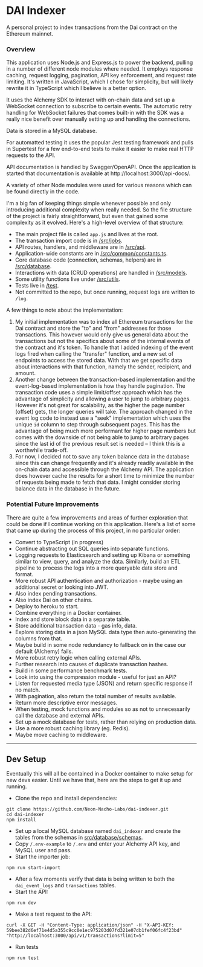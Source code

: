 # DAI Indexer

A personal project to index transactions from the Dai contract on the Ethereum mainnet.

### Overview

This application uses Node.js and Express.js to power the backend, pulling in a number of different node modules where needed. It employs response caching, request logging, pagination, API key enforcement, and request rate limiting. It's written in JavaScript, which I chose for simplicity, but will likely rewrite it in TypeScript which I believe is a better option.

It uses the Alchemy SDK to interact with on-chain data and set up a WebSocket connection to subscribe to certain events. The automatic retry handling for WebSocket failures that comes built-in with the SDK was a really nice benefit over manually setting up and handling the connections.

Data is stored in a MySQL database.

For automatted testing it uses the popular Jest testing framework and pulls in Supertest for a few end-to-end tests to make it easier to make real HTTP requests to the API.

API documentation is handled by Swagger/OpenAPI. Once the application is started that documentation is available at http://localhost:3000/api-docs/.

A variety of other Node modules were used for various reasons which can be found directly in the code.

I'm a big fan of keeping things simple whenever possible and only introducing additional complexity when really needed. So the file structure of the project is fairly straightforward, but even that gained some complexity as it evolved. Here's a high-level overview of that structure:

* The main project file is called `app.js` and lives at the root.
* The transaction import code is in [/src/jobs](https://github.com/Neon-Nacho-Labs/dai-indexer/tree/main/src/jobs).
* API routes, handlers, and middleware are in [/src/api](https://github.com/Neon-Nacho-Labs/dai-indexer/tree/main/src/api).
* Application-wide constants are in [/src/common/constants.ts](https://github.com/Neon-Nacho-Labs/dai-indexer/blob/main/src/common/constants.ts).
* Core database code (connection, schemas, helpers) are in [/src/database](https://github.com/Neon-Nacho-Labs/dai-indexer/tree/main/src/database).
* Interactions with data (CRUD operations) are handled in [/src/models](https://github.com/Neon-Nacho-Labs/dai-indexer/tree/main/src/models).
* Some utility functions live under [/src/utils](https://github.com/Neon-Nacho-Labs/dai-indexer/tree/main/src/utils).
* Tests live in [/test](https://github.com/Neon-Nacho-Labs/dai-indexer/tree/main/test).
* Not committed to the repo, but once running, request logs are written to `/log`.

A few things to note about the implementation:

1. My initial implementation was to index all Ethereum transactions for the Dai contract and store the "to" and "from" addresses for those transactions. This however would only give us general data about the transactions but not the specifics about some of the internal events of the contract and it's token. To handle that I added indexing of the event logs fired when calling the "transfer" function, and a new set of endpoints to access the stored data. With that we get specific data about interactions with that function, namely the sender, recipient, and amount.
2. Another change between the transaction-based implementation and the event-log-based implementation is how they handle pagination. The transaction code uses a simple limit/offset approach which has the advantage of simplicity and allowing a user to jump to arbitrary pages. However it's not great for scalability, as the higher the page number (offset) gets, the longer queries will take. The approach changed in the event log code to instead use a "seek" implementation which uses the unique `id` column to step through subsequent pages. This has the advantage of being much more performant for higher page numbers but comes with the downside of not being able to jump to arbitrary pages since the last id of the previous result set is needed – I think this is a worthwhile trade-off.
3. For now, I decided not to save any token balance data in the database since this can change frequently and it's already readily available in the on-chain data and accessible through the Alchemy API. The application does however cache the results for a short time to minimize the number of requests being made to fetch that data. I might consider storing balance data in the database in the future.

### Potential Future Improvements
There are quite a few improvements and areas of further exploration that could be done if I continue working on this application. Here's a list of some that came up during the process of this project, in no particular order:

* Convert to TypeScript (in progress)
* Continue abstracting out SQL queries into separate functions.
* Logging requests to Elasticsearch and setting up Kibana or something similar to view, query, and analyze the data. Similarly, build an ETL pipeline to process the logs into a more queryable data store and format.
* More robust API authentication and authorization - maybe using an additional secret or looking into JWT.
* Also index pending transactions.
* Also index Dai on other chains.
* Deploy to heroku to start.
* Combine everything in a Docker container.
* Index and store block data in a separate table.
* Store additional transaction data - gas info, data.
* Explore storing data in a json MySQL data type then auto-generating the columns from that.
* Maybe build in some node redundancy to fallback on in the case our default (Alchemy) fails.
* More robust retry logic when calling external APIs.
* Further research into causes of duplicate transaction hashes.
* Build in some performance benchmark tests.
* Look into using the compression module - useful for just an API?
* Listen for requested media type (JSON) and return specific response if no match.
* With pagination, also return the total number of results available.
* Return more descriptive error messages.
* When testing, mock functions and modules so as not to unnecessarily call the database and external APIs.
* Set up a mock database for tests, rather than relying on production data.
* Use a more robust caching library (eg. Redis).
* Maybe move caching to middleware.

-----

## Dev Setup

Eventually this will all be contained in a Docker container to make setup for new devs easier. Until we have that, here are the steps to get it up and running.

* Clone the repo and install dependencies:
```
git clone https://github.com/Neon-Nacho-Labs/dai-indexer.git
cd dai-indexer
npm install
```
* Set up a local MySQL database named `dai_indexer` and create the tables from the schemas in [src/database/schemas](https://github.com/Neon-Nacho-Labs/dai-indexer/tree/main/src/database/schemas).
* Copy `/.env-example` to `/.env` and enter your Alchemy API key, and MySQL user and pass.
* Start the importer job:
```
npm run start-import
```
* After a few moments verify that data is being written to both the `dai_event_logs` and `transactions` tables.
* Start the API:
```
npm run dev
```
* Make a test request to the API:
```
curl -X GET -H "Content-Type: application/json" -H "X-API-KEY: 59bee382d6ef71e4d5a355c9cc0e1ec975203d07fd321e07db1fef06fc4f23bd" "http://localhost:3000/api/v1/transactions?limit=5"
```
* Run tests
```
npm run test
```
